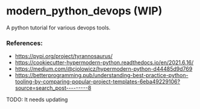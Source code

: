 # modern_python_devops (WIP)
A python tutorial for various devops tools. 

### References: 
- https://pypi.org/project/tyrannosaurus/
- https://cookiecutter-hypermodern-python.readthedocs.io/en/2021.6.16/
- https://medium.com/@cjolowicz/hypermodern-python-d44485d9d769
- https://betterprogramming.pub/understanding-best-practice-python-tooling-by-comparing-popular-project-templates-6eba49229106?source=search_post---------8


TODO: It needs updating
